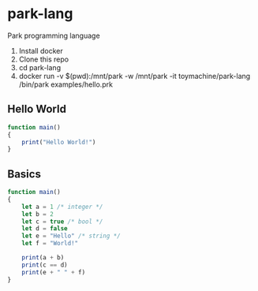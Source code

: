 # park-lang
Park programming language

1. Install docker
2. Clone this repo
3. cd park-lang
4. docker run -v $(pwd):/mnt/park -w /mnt/park -it toymachine/park-lang /bin/park examples/hello.prk

## Hello World
```javascript
function main()
{
    print("Hello World!")
}
```

## Basics
```javascript
function main()
{
    let a = 1 /* integer */
    let b = 2 
    let c = true /* bool */
    let d = false 
    let e = "Hello" /* string */
    let f = "World!"

    print(a + b)
    print(c == d)
    print(e + " " + f)
}
```

